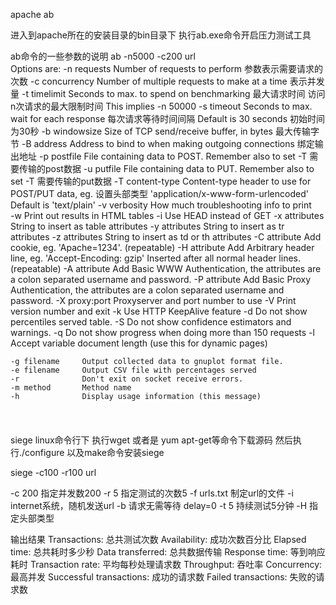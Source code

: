 apache ab

进入到apache所在的安装目录的bin目录下  执行ab.exe命令开启压力测试工具

ab命令的一些参数的说明
ab -n5000 -c200 url  
Options are:
    -n requests     Number of requests to perform 参数表示需要请求的次数 
    -c concurrency  Number of multiple requests to make at a time 表示并发量 
    -t timelimit    Seconds to max. to spend on benchmarking  最大请求时间 访问n次请求的最大限制时间
                    This implies -n 50000 
    -s timeout      Seconds to max. wait for each response 每次请求等待时间间隔 
                    Default is 30 seconds 初始时间为30秒
    -b windowsize   Size of TCP send/receive buffer, in bytes  最大传输字节
    -B address      Address to bind to when making outgoing connections   绑定输出地址
    -p postfile     File containing data to POST. Remember also to set -T  需要传输的post数据
    -u putfile      File containing data to PUT. Remember also to set -T  需要传输的put数据
    -T content-type Content-type header to use for POST/PUT data, eg. 设置头部类型
                    'application/x-www-form-urlencoded'
                    Default is 'text/plain'
    -v verbosity    How much troubleshooting info to print   
    -w              Print out results in HTML tables
    -i              Use HEAD instead of GET
    -x attributes   String to insert as table attributes
    -y attributes   String to insert as tr attributes
    -z attributes   String to insert as td or th attributes
    -C attribute    Add cookie, eg. 'Apache=1234'. (repeatable)
    -H attribute    Add Arbitrary header line, eg. 'Accept-Encoding: gzip'
                    Inserted after all normal header lines. (repeatable)
    -A attribute    Add Basic WWW Authentication, the attributes
                    are a colon separated username and password.
    -P attribute    Add Basic Proxy Authentication, the attributes
                    are a colon separated username and password.
    -X proxy:port   Proxyserver and port number to use
    -V              Print version number and exit
    -k              Use HTTP KeepAlive feature
    -d              Do not show percentiles served table.
    -S              Do not show confidence estimators and warnings.
    -q              Do not show progress when doing more than 150 requests
    -l              Accept variable document length (use this for dynamic pages)

    -g filename     Output collected data to gnuplot format file.
    -e filename     Output CSV file with percentages served
    -r              Don't exit on socket receive errors.
    -m method       Method name
    -h              Display usage information (this message)


siege  linux命令行下 执行wget 或者是 yum apt-get等命令下载源码  然后执行./configure 以及make命令安装siege

siege -c100 -r100 url   


-c 200 指定并发数200
-r 5 指定测试的次数5
-f urls.txt 制定url的文件
-i internet系统，随机发送url
-b 请求无需等待 delay=0
-t 5 持续测试5分钟
-H   指定头部类型

输出结果
Transactions: 总共测试次数
Availability: 成功次数百分比
Elapsed time: 总共耗时多少秒
Data transferred: 总共数据传输
Response time: 等到响应耗时
Transaction rate: 平均每秒处理请求数
Throughput: 吞吐率
Concurrency: 最高并发
Successful transactions: 成功的请求数
Failed transactions: 失败的请求数